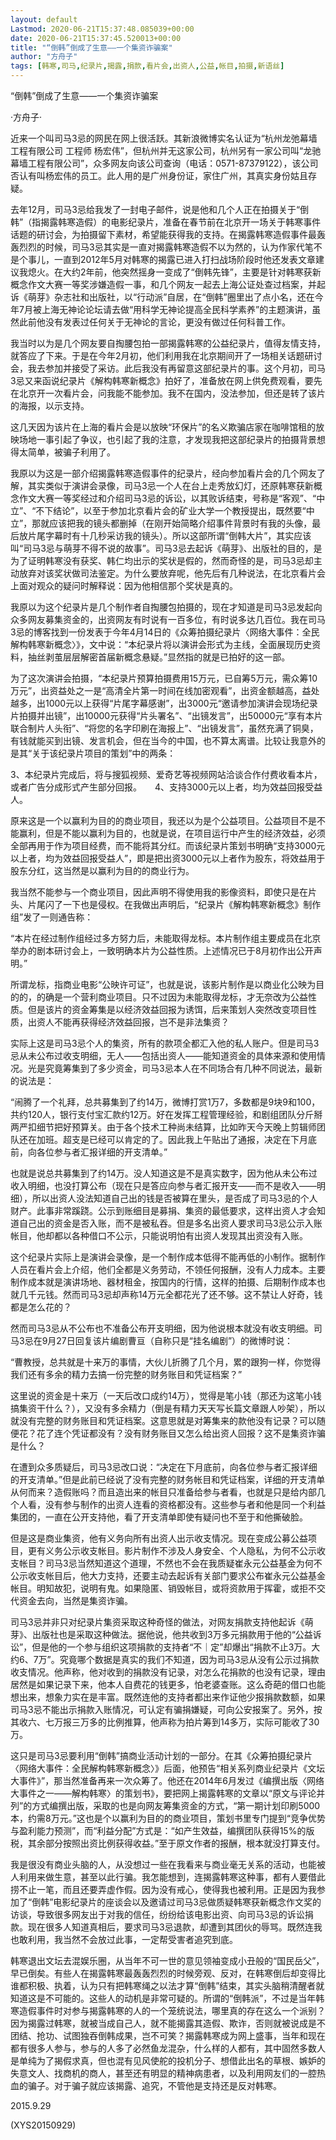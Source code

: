 ```yaml
---
layout: default
Lastmod: 2020-06-21T15:37:48.085039+00:00
date: 2020-06-21T15:37:45.520013+00:00
title: "“倒韩”倒成了生意——一个集资诈骗案"
author: "方舟子"
tags: [韩寒,司马,纪录片,揭露,捐款,看片会,出资人,公益,帐目,拍摄,新语丝]
---
```


“倒韩”倒成了生意——一个集资诈骗案

·方舟子·

近来一个叫司马3忌的网民在网上很活跃。其新浪微博实名认证为“杭州龙弛幕墙工程有限公司 工程师 杨宏伟”，但杭州并无这家公司，杭州另有一家公司叫“龙驰幕墙工程有限公司”，众多网友向该公司查询（电话：0571-87379122），该公司否认有叫杨宏伟的员工。此人用的是广州身份证，家住广州，其真实身份姑且存疑。

去年12月，司马3忌给我发了一封电子邮件，说是他和几个人正在拍摄关于“倒韩”（指揭露韩寒造假）的电影纪录片，准备在春节前在北京开一场关于韩寒事件话题的研讨会，为拍摄留下素材，希望能获得我的支持。在揭露韩寒造假事件最轰轰烈烈的时候，司马3忌其实是一直对揭露韩寒造假不以为然的，认为作家代笔不是个事儿，一直到2012年5月对韩寒的揭露已进入打扫战场阶段时他还发表文章建议我熄火。在大约2年前，他突然摇身一变成了“倒韩先锋”，主要是针对韩寒获新概念作文大赛一等奖涉嫌造假一事，和几个网友一起去上海公证处查过档案，并起诉《萌芽》杂志社和出版社，以“行动派”自居，在“倒韩”圈里出了点小名，还在今年7月被上海无神论论坛请去做“用科学无神论提高全民科学素养”的主题演讲，虽然此前他没有发表过任何关于无神论的言论，更没有做过任何科普工作。

我当时以为是几个网友要自掏腰包拍一部揭露韩寒的公益纪录片，值得友情支持，就答应了下来。于是在今年2月初，他们利用我在北京期间开了一场相关话题研讨会，我去参加并接受了采访。此后我没有再留意这部纪录片的事。这个月初，司马3忌又来函说纪录片《解构韩寒新概念》拍好了，准备放在网上供免费观看，要先在北京开一次看片会，问我能不能参加。我不在国内，没法参加，但还是转了该片的海报，以示支持。

这几天因为该片在上海的看片会是以放映“环保片”的名义欺骗店家在咖啡馆租的放映场地一事引起了争议，也引起了我的注意，才发现我把这部纪录片的拍摄背景想得太简单，被骗子利用了。

我原以为这是一部介绍揭露韩寒造假事件的纪录片，经向参加看片会的几个网友了解，其实类似于演讲会录像，司马3忌一个人在台上走秀放幻灯，还原韩寒获新概念作文大赛一等奖经过和介绍司马3忌的诉讼，以其败诉结束，号称是“客观”、“中立”、“不下结论”，以至于参加北京看片会的矿业大学一个教授提出，既然要“中立”，那就应该把我的镜头都删掉（在刚开始简略介绍事件背景时有我的头像，最后放片尾字幕时有十几秒采访我的镜头）。所以这部所谓“倒韩大片”，其实应该叫“司马3忌与萌芽不得不说的故事”。司马3忌去起诉《萌芽》、出版社的目的，是为了证明韩寒没有获奖、韩仁均出示的奖状是假的，然而奇怪的是，司马3忌却主动放弃对该奖状做司法鉴定。为什么要放弃呢，他先后有几种说法，在北京看片会上面对观众的疑问时解释说：因为他相信那个奖状是真的。

我原以为这个纪录片是几个制作者自掏腰包拍摄的，现在才知道是司马3忌发起向众多网友募集资金的，出资网友有时说有一百多位，有时说多达几百位。我在司马3忌的博客找到一份发表于今年4月14日的《众筹拍摄纪录片〈网络大事件：全民解构韩寒新概念〉》，文中说：“本纪录片将以演讲会形式为主线，全面展现历史资料，抽丝剥茧层层解密首届新概念悬疑。”显然指的就是已拍好的这一部。

为了这次演讲会拍摄，“本纪录片预算拍摄费用15万元，已自筹5万元，需众筹10万元”，出资益处之一是“高清全片第一时间在线加密观看”，出资金额越高，益处越多，出1000元以上获得“片尾字幕感谢”，出3000元“邀请参加演讲会现场纪录片拍摄并出镜”，出10000元获得“片头署名”、“出镜发言”，出50000元“享有本片联合制片人头衔”、“将您的名字印刷在海报上”、“出镜发言”，虽然充满了铜臭，有钱就能买到出镜、发言机会，但在当今的中国，也不算太离谱。比较让我意外的是其“关于该纪录片项目的策划”中的两条：

3、本纪录片完成后，将与搜狐视频、爱奇艺等视频网站洽谈合作付费收看本片，或者广告分成形式产生部分回报。　　4、支持3000元以上者，均为效益回报受益人。

原来这是一个以赢利为目的的商业项目，我还以为是个公益项目。公益项目不是不能赢利，但是不能以赢利为目的，也就是说，在项目运行中产生的经济效益，必须全部再用于作为项目经费，而不能将其分红。而该纪录片策划书明确“支持3000元以上者，均为效益回报受益人”，即是把出资3000元以上者作为股东，将效益用于股东分红，这当然是以赢利为目的的商业行为。

我当然不能参与一个商业项目，因此声明不得使用我的影像资料，即使只是在片头、片尾闪了一下也是侵权。在我做出声明后，“纪录片《解构韩寒新概念》制作组”发了一则通告称：

“本片在经过制作组经过多方努力后，未能取得龙标。本片制作组主要成员在北京举办的剧本研讨会上，一致明确本片为公益性质。上述情况已于8月初作出公开声明。”

所谓龙标，指商业电影“公映许可证”，也就是说，该影片制作是以商业化公映为目的的，的确是一个营利商业项目。只不过因为未能取得龙标，才无奈改为公益性质。但是该片的资金筹集是以经济效益回报为诱饵，后来策划人突然改变项目性质，出资人不能再获得经济效益回报，岂不是非法集资？

实际上这是司马3忌个人的集资，所有的款项全都汇入他的私人账户。但是司马3忌从未公布过收支明细，无人——包括出资人——能知道资金的具体来源和使用情况。光是究竟筹集到了多少资金，司马3忌本人在不同场合有几种不同说法，最新的说法是：

“闹腾了一个礼拜，总共募集到了约14万，微博打赏1万7，多数都是9块9和100，共约120人，银行支付宝汇款约12万。好在发挥工程管理经验，和剧组团队分斤掰两严扣细节把好预算关。由于各个技术工种尚未结算，比如昨天今天晚上剪辑师团队还在加班。超支是已经可以肯定的了。因此我上午贴出了通报，决定在下月底前，向各位参与者汇报详细的开支清单。”

也就是说总共募集到了约14万。没人知道这是不是真实数字，因为他从未公布过收入明细，也没打算公布（现在只是答应向参与者汇报开支——而不是收入——明细），所以出资人没法知道自己出的钱是否被算在里头，是否成了司马3忌的个人财产。此事非常蹊跷。公示到账细目是募捐、集资的最低要求，这样出资人才会知道自己出的资金是否入账，而不是被私吞。但是多名出资人要求司马3忌公示入账帐目，他却都以各种借口不公示，只能说明怕有出资人发现其出资没有入账。

这个纪录片实际上是演讲会录像，是一个制作成本低得不能再低的小制作。据制作人员在看片会上介绍，他们全都是义务劳动，不领任何报酬，没有人力成本。主要制作成本就是演讲场地、器材租金，按国内的行情，这样的拍摄、后期制作成本也就几千元钱。然而司马3忌却声称14万元全都花光了还不够。这不禁让人好奇，钱都是怎么花的？

然而司马3忌从不公布也不准备公布开支明细，因为他说根本就没有收支明细。司马3忌在9月27日回复该片编剧曹亘（自称只是“挂名编剧”）的微博时说：

“曹教授，总共就是十来万的事情，大伙儿折腾了几个月，累的跟狗一样，你觉得我们还有多余的精力去搞一份完整的财务账目和凭证档案？”

这里说的资金是十来万（一天后改口成约14万），觉得是笔小钱（那还为这笔小钱搞集资干什么？），又没有多余精力（倒是有精力天天写长篇文章跟人吵架），所以就没有完整的财务账目和凭证档案。这意思就是对筹集来的款他没有记录？可以随便花？花了连个凭证都没有？没有财务账目又怎么给出资人回报？这不是集资诈骗是什么？

在遭到众多质疑后，司马3忌改口说：“决定在下月底前，向各位参与者汇报详细的开支清单。”但是此前已经说了没有完整的财务帐目和凭证档案，详细的开支清单从何而来？造假账吗？而且造出来的帐目只准备给参与者看，也就是只是给内部几个人看，没有参与制作的出资人连看的资格都没有。这些参与者和他是同一个利益集团的，一直在公开支持他，看了开支清单即使有疑问也不至于和他撕破脸。

但是这是商业集资，他有义务向所有出资人出示收支情况。现在变成公募公益项目，更有义务公示收支帐目。影片制作不涉及人身安全、个人隐私，为何不公示收支帐目？司马3忌当然知道这个道理，不然也不会在我质疑崔永元公益基金为何不公示收支帐目后，他大力支持，还要主动去起诉有关部门要求公布崔永元公益基金帐目。明知故犯，说明有鬼。如果隐匿、销毁帐目，或将资款用于挥霍，或拒不交代资金去向，当然是集资诈骗。

司马3忌并非只对纪录片集资采取这种奇怪的做法，对网友捐款支持他起诉《萌芽》、出版社也是采取这种做法。据他说，他共收到3万多元捐款用于他的“公益诉讼”，但是他的一个参与组织这项捐款的支持者“不｜定”却爆出“捐款不止3万。大约6、7万”。究竟哪个数据是真实的我们不知道，因为司马3忌从没有公示过捐款收支情况。他声称，他对收到的捐款没有记录，对怎么花捐款的也没有记录，理由居然是如果记录下来，他本人自费花的钱更多，怕老婆查账。这么奇葩的借口也能想出来，想象力实在是丰富。既然连他的支持者都出来作证他少报捐款数额，如果司马3忌不能出示捐款入账情况，可认定有骗捐嫌疑，可向公安报案了。另外，按其收六、七万报三万多的比例推算，他声称为拍片筹到14多万，实际可能收了30万。

这只是司马3忌要利用“倒韩”搞商业活动计划的一部分。在其《众筹拍摄纪录片〈网络大事件：全民解构韩寒新概念〉》后面，他预告“相关系列商业纪录片《文坛大事件》”，那当然准备再来一次众筹了。他还在2014年6月发过《编撰出版〈网络大事件之一——解构韩寒〉的策划书》，要把网上揭露韩寒的文章以“原文与评论并列”的方式编撰出版，采取的也是向网友筹集资金的方式，“第一期计划印刷5000本，约需8万元。”这也是个以赢利为目的的商业项目，策划书里专门提到“竞争优势与盈利能力预测”，而“利益分配”方式是：“如产生效益，编撰团队获得15%的版税，其余部分按照出资比例获得收益。”至于原文作者的报酬，根本就没打算支付。

我是很没有商业头脑的人，从没想过一些在我看来与商业毫无关系的活动，也能被人利用来做生意，甚至以此行骗。我怎能想到，连揭露韩寒这种事，都有人要借此捞不止一笔，而且还要弄虚作假。因为没有戒心，使得我也被利用。正是因为我参加了“倒韩”电影纪录片的座谈会以及邀请过司马3忌做质疑韩寒获新概念作文奖的访谈，导致很多网友出于对我的信任，纷纷给该电影出资、向司马3忌的诉讼捐款。现在很多人知道真相后，要求司马3忌退款，却遭到其团伙的辱骂。既然连我也敢利用，我当然不会放过此事，一定帮受害者追究到底。

韩寒退出文坛去混娱乐圈，从当年不可一世的意见领袖变成小丑般的“国民岳父”，早已倒矣。有些人在揭露韩寒最轰轰烈烈的时候旁观、反对，在韩寒倒后却变得比谁都积极、执着，认为只有把韩寒绳之以法才算“倒韩”结束，其实头脑稍清醒者就知道这是不可能的。这些人的动机是非常可疑的。所谓的“倒韩派”，不过是当年韩寒造假事件时对参与揭露韩寒的人的一个笼统说法，哪里真的存在这么一个派别？因为揭露过韩寒，就被当成自己人，就不能揭露其造假、欺诈，否则就被说成是不团结、抢功、试图独吞倒韩成果，岂不可笑？揭露韩寒成为网上盛事，当年和现在都有很多人参与，参与的人多了必然鱼龙混杂，什么样的人都有，其中固然多数人是单纯为了揭假求真，但也混有见风使舵的投机分子、想借此出名的草根、嫉妒的失意文人、找商机的商人，甚至还有明显的精神病患者，以及利用网友们的一腔热血的骗子。对于骗子就应该揭露、追究，不管他是支持还是反对韩寒。

2015.9.29

(XYS20150929)

